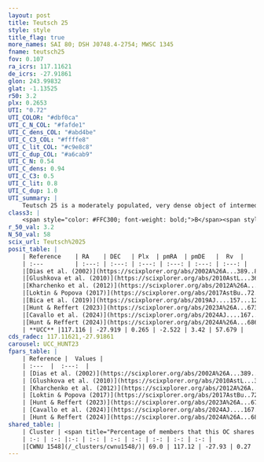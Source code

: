 ```yaml
---
layout: post
title: Teutsch 25
style: style
title_flag: true
more_names: SAI 80; DSH J0748.4-2754; MWSC 1345
fname: teutsch25
fov: 0.107
ra_icrs: 117.11621
de_icrs: -27.91861
glon: 243.99832
glat: -1.13525
r50: 3.2
plx: 0.2653
UTI: "0.72"
UTI_COLOR: "#dbf0ca"
UTI_C_N_COL: "#fafde1"
UTI_C_dens_COL: "#abd4be"
UTI_C_C3_COL: "#ffffe8"
UTI_C_lit_COL: "#c9e8c8"
UTI_C_dup_COL: "#a6cab9"
UTI_C_N: 0.54
UTI_C_dens: 0.94
UTI_C_C3: 0.5
UTI_C_lit: 0.8
UTI_C_dup: 1.0
UTI_summary: |
    Teutsch 25 is a moderately populated, very dense object of intermediate C3 quality. It is well-studied in the literature. This object shares a significant percentage of members with a later reported entry.
class3: |
    <span style="color: #FFC300; font-weight: bold;">B</span><span style="color: #FFC300; font-weight: bold;">B</span>
r_50_val: 3.2
N_50_val: 58
scix_url: Teutsch%2025
posit_table: |
    | Reference    | RA    | DEC   | Plx  | pmRA  | pmDE   |  Rv  |
    | :---         | :---: | :---: | :---: | :---: | :---: | :---: |
    |[Dias et al. (2002)](https://scixplorer.org/abs/2002A%26A...389..871D) | 117.112 | -27.914 | -- | -0.87 | 3.36 | -- |
    |[Glushkova et al. (2010)](https://scixplorer.org/abs/2010AstL...36...75G) | 117.111 | -27.914 | -- | -- | -- | -- |
    |[Kharchenko et al. (2012)](https://scixplorer.org/abs/2012A%26A...543A.156K) | 117.112 | -27.9 | -- | 1.17 | 5.71 | -- |
    |[Loktin & Popova (2017)](https://scixplorer.org/abs/2017AstBu..72..257L) | 117.12 | -27.9 | -- | -0.87 | -0.363 | -- |
    |[Bica et al. (2019)](https://scixplorer.org/abs/2019AJ....157...12B) | 117.108 | -27.913 | -- | -- | -- | -- |
    |[Hunt & Reffert (2023)](https://scixplorer.org/abs/2023A%26A...673A.114H) | 117.112 | -27.93 | 0.271 | -2.529 | 3.406 | 57.758 |
    |[Cavallo et al. (2024)](https://scixplorer.org/abs/2024AJ....167...12C) | 117.11 | -27.915 | 0.272 | -- | -- | -- |
    |[Hunt & Reffert (2024)](https://scixplorer.org/abs/2024A%26A...686A..42H) | 117.112 | -27.93 | 0.271 | -2.529 | 3.406 | 57.758 |
    | **UCC** |117.116 | -27.919 | 0.265 | -2.522 | 3.42 | 57.679 | 
cds_radec: 117.11621,-27.91861
carousel: UCC_HUNT23
fpars_table: |
    | Reference |  Values |
    | :---  |  :---:  |
    | [Dias et al. (2002)](https://scixplorer.org/abs/2002A%26A...389..871D) | `E(B-V)=0.57, Dist=1980.0, Age=9.0` |
    | [Glushkova et al. (2010)](https://scixplorer.org/abs/2010AstL...36...75G) | `E(B-V)=0.57, Dm=11.48, Age=9.0` |
    | [Kharchenko et al. (2012)](https://scixplorer.org/abs/2012A%26A...543A.156K) | `e_bv=0.416, distance=2839, log_age=9.26` |
    | [Loktin & Popova (2017)](https://scixplorer.org/abs/2017AstBu..72..257L) | `E(B-V)=0.253, Dmod=12.304, logt=9.1` |
    | [Hunt & Reffert (2023)](https://scixplorer.org/abs/2023A%26A...673A.114H) | `AV50=1.686, diffAV50=1.905, MOD50=12.545, logAge50=8.278` |
    | [Cavallo et al. (2024)](https://scixplorer.org/abs/2024AJ....167...12C) | `AV50=1.79, dMod50=12.12, logAge50=8.48, [Fe/H]50=-0.96` |
    | [Hunt & Reffert (2024)](https://scixplorer.org/abs/2024A%26A...686A..42H) | `MassJ=324.847` |
shared_table: |
    | Cluster | <span title="Percentage of members that this OC shares with the ones listed">%</span>   | RA   | DEC   | Plx   | pmRA  | pmDE  | Rv | UTI |
    | :-: | :-: |:-: | :-: | :-: | :-: | :-: | :-: | :-: |
    |[CWNU 1548](/_clusters/cwnu1548/)| 69.0 | 117.12 | -27.93 | 0.27 | -2.53 | 3.43 | 57.68 |0.0 |
---
```

